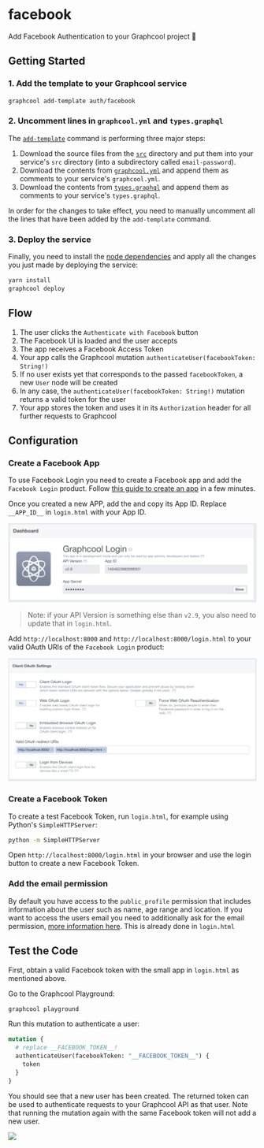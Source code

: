 # facebook

Add Facebook Authentication to your Graphcool project 🎁

## Getting Started

### 1. Add the template to your Graphcool service

```sh
graphcool add-template auth/facebook
```

### 2. Uncomment lines in `graphcool.yml` and `types.graphql`

The [`add-template`](https://docs-next.graph.cool/reference/graphcool-cli/commands-aiteerae6l#graphcool-add-template) command is performing three major steps:

1. Download the source files from the [`src`](./src) directory and put them into your service's `src` directory (into a subdirectory called `email-password`).
2. Download the contents from [`graphcool.yml`](./graphcool.yml) and append them as comments to your service's `graphcool.yml`.
3. Download the contents from [`types.graphql`](./types.graphql) and append them as comments to your service's `types.graphql`.

In order for the changes to take effect, you need to manually uncomment all the lines that have been added by the `add-template` command.

### 3. Deploy the service

Finally, you need to install the [node dependencies](./package.json#L2) and apply all the changes you just made by deploying the service:

```sh
yarn install
graphcool deploy
```

## Flow

1. The user clicks the `Authenticate with Facebook` button
2. The Facebook UI is loaded and the user accepts
3. The app receives a Facebook Access Token
4. Your app calls the Graphcool mutation `authenticateUser(facebookToken: String!)`
5. If no user exists yet that corresponds to the passed `facebookToken`, a new `User` node will be created
6. In any case, the `authenticateUser(facebookToken: String!)` mutation returns a valid token for the user
7. Your app stores the token and uses it in its `Authorization` header for all further requests to Graphcool

## Configuration

### Create a Facebook App

To use Facebook Login you need to create a Facebook app and add the `Facebook Login` product. Follow [this guide to create an app](https://developers.facebook.com/docs/apps/register) in a few minutes.

Once you created a new APP, add the and copy its App ID. Replace `__APP_ID__` in `login.html` with your App ID.

![](docs/app-id.png)

> Note: if your API Version is something else than `v2.9`, you also need to update that in `login.html`.

Add `http://localhost:8000` and `http://localhost:8000/login.html` to your valid OAuth URIs of the `Facebook Login` product:

![](docs/facebook-login-settings.png)

### Create a Facebook Token

To create a test Facebook Token, run `login.html`, for example using Python's `SimpleHTTPServer`:

```sh
python -m SimpleHTTPServer
```

Open `http://localhost:8000/login.html` in your browser and use the login button to create a new Facebook Token.

### Add the email permission

By default you have access to the `public_profile` permission that includes information about the user such as name, age range and location. If you want to access the users email you need to additionally ask for the email permission, [more information here](https://developers.facebook.com/docs/facebook-login/permissions/#adding). This is already done in `login.html`

## Test the Code

First, obtain a valid Facebook token with the small app in `login.html` as mentioned above.

Go to the Graphcool Playground:

```sh
graphcool playground
```

Run this mutation to authenticate a user:

```graphql
mutation {
  # replace __FACEBOOK_TOKEN__!
  authenticateUser(facebookToken: "__FACEBOOK_TOKEN__") {
    token
  }
}
```

You should see that a new user has been created. The returned token can be used to authenticate requests to your Graphcool API as that user. Note that running the mutation again with the same Facebook token will not add a new user.

![](http://i.imgur.com/5RHR6Ku.png)
